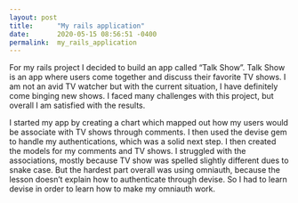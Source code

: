 ```yaml
---
layout: post
title:      "My rails application"
date:       2020-05-15 08:56:51 -0400
permalink:  my_rails_application
---
```



For my rails project I decided to build an app called “Talk Show”. Talk Show is an app where users come together and discuss their favorite TV shows. I am not an avid TV watcher but with the current situation, I have definitely come binging new shows. I faced many challenges with this project, but overall I am satisfied with the results.

  I started my app by creating a chart which mapped out how my users would be associate with TV shows through comments. I then used the devise gem to handle my authentications, which was a solid next step. I then created the models for my comments and TV shows. I struggled with the associations, mostly because TV show was spelled slightly different dues to snake case. But the hardest part overall was using omniauth, because the lesson doesn’t explain how to authenticate through devise. So I had to learn devise in order to learn how to make my omniauth work. 


